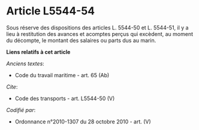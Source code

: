 # Article L5544-54

Sous réserve des dispositions des articles L. 5544-50 et L. 5544-51, il y a lieu à restitution des avances et acomptes perçus
qui excèdent, au moment du décompte, le montant des salaires ou parts dus au marin.

**Liens relatifs à cet article**

_Anciens textes_:

  - Code du travail maritime - art. 65 (Ab)

_Cite_:

  - Code des transports - art. L5544-50 (V)

_Codifié par_:

  - Ordonnance n°2010-1307 du 28 octobre 2010 - art. (V)
